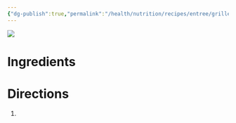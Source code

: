 ```yaml
---
{"dg-publish":true,"permalink":"/health/nutrition/recipes/entree/grilled-summer-sasauge-sanswhich/","tags":["cookmate"]}
---
```



![](https://lh3.googleusercontent.com/pw/AJFCJaWsFHAEIam9d6MN4XtWT7sZqTF37FUBnmgIeDCOVop0naZQvNUFPGXQzJJpEKdJ4or0l5Tqpz55bb4S8E26Q14J3CFDPYL7hr1rptmimdpqLtRe5P4oEKDGIJoYOZkYLfye8-LSDdVXMvX07wqHmebPPA=w1227-h920-s-no?authuser=0)

# Ingredients



# Directions

1) 
